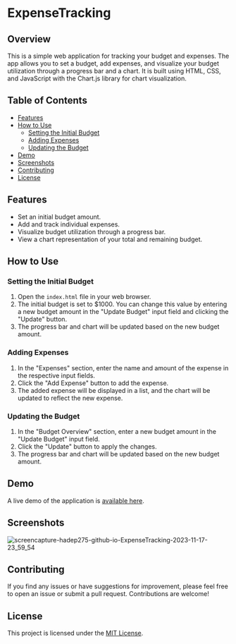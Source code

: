 # ExpenseTracking

## Overview

This is a simple web application for tracking your budget and expenses. The app allows you to set a budget, add expenses, and visualize your budget utilization through a progress bar and a chart. It is built using HTML, CSS, and JavaScript with the Chart.js library for chart visualization.

## Table of Contents

- [Features](#features)
- [How to Use](#how-to-use)
  - [Setting the Initial Budget](#setting-the-initial-budget)
  - [Adding Expenses](#adding-expenses)
  - [Updating the Budget](#updating-the-budget)
- [Demo](#demo)
- [Screenshots](#screenshots)
- [Contributing](#contributing)
- [License](#license)

## Features

- Set an initial budget amount.
- Add and track individual expenses.
- Visualize budget utilization through a progress bar.
- View a chart representation of your total and remaining budget.

## How to Use

### Setting the Initial Budget

1. Open the `index.html` file in your web browser.
2. The initial budget is set to $1000. You can change this value by entering a new budget amount in the "Update Budget" input field and clicking the "Update" button.
3. The progress bar and chart will be updated based on the new budget amount.

### Adding Expenses

1. In the "Expenses" section, enter the name and amount of the expense in the respective input fields.
2. Click the "Add Expense" button to add the expense.
3. The added expense will be displayed in a list, and the chart will be updated to reflect the new expense.

### Updating the Budget

1. In the "Budget Overview" section, enter a new budget amount in the "Update Budget" input field.
2. Click the "Update" button to apply the changes.
3. The progress bar and chart will be updated based on the new budget amount.

## Demo

A live demo of the application is [available here](https://hadep275.github.io/ExpenseTracking/).

## Screenshots
![screencapture-hadep275-github-io-ExpenseTracking-2023-11-17-23_59_54](https://github.com/hadep275/ExpenseTracking/assets/65734173/413b4ef7-1320-474c-a23d-3d073fbe3a12)

## Contributing

If you find any issues or have suggestions for improvement, please feel free to open an issue or submit a pull request. Contributions are welcome!

## License

This project is licensed under the [MIT License](LICENSE).
